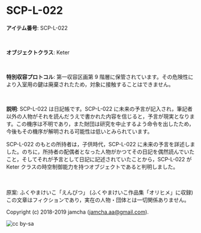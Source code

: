 

# SCP-L-022

**アイテム番号**: SCP-L-022  

<br>  

**オブジェクトクラス**: Keter  

<br>  

**特別収容プロトコル**: 第一収容区画第 9 階層に保管されています。その危険性により入室用の鍵は廃棄されたため，対象に接触することはできません。  

<br>  

**説明**: SCP-L-022 は日記帳です。SCP-L-022 に未来の予言が記入され，筆記者以外の人物がそれを読んだうえで書かれた内容を信じると，予言が現実となります。この機序は不明であり，また財団は研究を中止するよう命令を出したため，今後もその機序が解明される可能性は低いとみられています。  

SCP-L-022 のもとの所持者は，子供時代，SCP-L-022 に未来の予言を詳述しました。のちに，所持者の配偶者となった人物がかつてその日記を偶然読んでいたこと，そしてそれが予言として日記に記述されていたことから，SCP-L-022 が Keter クラスの時空制御能力を持つオブジェクトであると判明しました。  

<br>  
<br>  
原案: ふくやまけいこ「えんぴつ」 (ふくやまけいこ作品集「オリヒメ」に収録)  

<br>  
この文章はフィクションであり，実在の人物・団体とは一切関係ありません。  

Copyright (c) 2018-2019 jamcha (jamcha.aa@gmail.com).  

![cc by-sa](https://i.creativecommons.org/l/by-sa/4.0/88x31.png)  

